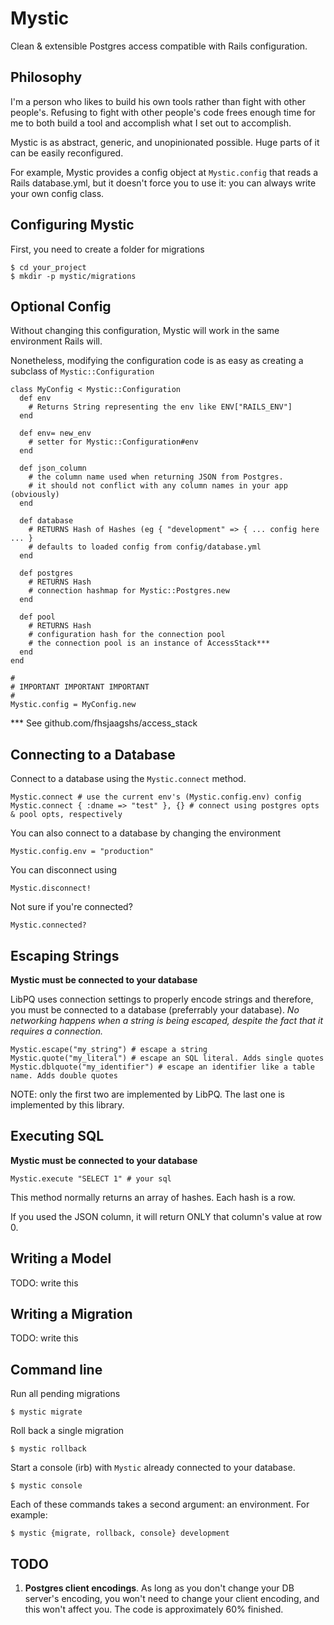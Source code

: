 Mystic
===

Clean & extensible Postgres access compatible with Rails configuration.

Philosophy
-

I'm a person who likes to build his own tools rather than fight with other people's. Refusing to fight with other people's code frees enough time for me to both build a tool and accomplish what I set out to accomplish.

Mystic is as abstract, generic, and unopinionated possible. Huge parts of it can be easily reconfigured.

For example, Mystic provides a config object at `Mystic.config` that reads a Rails database.yml, but it doesn't force you to use it: you can always write your own config class.

Configuring Mystic
-

First, you need to create a folder for migrations

    $ cd your_project
    $ mkdir -p mystic/migrations

Optional Config
-

Without changing this configuration, Mystic will work in the same environment Rails will.

Nonetheless, modifying the configuration code is as easy as creating a subclass of `Mystic::Configuration`

    class MyConfig < Mystic::Configuration
      def env
        # Returns String representing the env like ENV["RAILS_ENV"]
      end
      
      def env= new_env
        # setter for Mystic::Configuration#env
      end
      
      def json_column
        # the column name used when returning JSON from Postgres.
        # it should not conflict with any column names in your app (obviously)
      end
      
      def database
        # RETURNS Hash of Hashes (eg { "development" => { ... config here ... }
        # defaults to loaded config from config/database.yml
      end
      
      def postgres
        # RETURNS Hash
        # connection hashmap for Mystic::Postgres.new
      end
      
      def pool
        # RETURNS Hash
        # configuration hash for the connection pool
        # the connection pool is an instance of AccessStack***
      end
    end
    
    #
    # IMPORTANT IMPORTANT IMPORTANT
    #
    Mystic.config = MyConfig.new
    
*** See github.com/fhsjaagshs/access_stack

Connecting to a Database
-

Connect to a database using the `Mystic.connect` method.

    Mystic.connect # use the current env's (Mystic.config.env) config
    Mystic.connect { :dname => "test" }, {} # connect using postgres opts & pool opts, respectively
    
You can also connect to a database by changing the environment

    Mystic.config.env = "production"

You can disconnect using

    Mystic.disconnect!
    
Not sure if you're connected?

    Mystic.connected?
    
Escaping Strings
-

**Mystic must be connected to your database**

LibPQ uses connection settings to properly encode strings and therefore, you must be connected to a database (preferrably your database). _No networking happens when a string is being escaped, despite the fact that it requires a connection._

    Mystic.escape("my_string") # escape a string
    Mystic.quote("my_literal") # escape an SQL literal. Adds single quotes
    Mystic.dblquote("my_identifier") # escape an identifier like a table name. Adds double quotes
    
NOTE: only the first two are implemented by LibPQ. The last one is implemented by this library. 

Executing SQL
-

**Mystic must be connected to your database**

    Mystic.execute "SELECT 1" # your sql
    
    
This method normally returns an array of hashes. Each hash is a row.

If you used the JSON column, it will return ONLY that column's value at row 0.

Writing a Model
-

TODO: write this

Writing a Migration
-

TODO: write this

Command line
-

Run all pending migrations

    $ mystic migrate
    
Roll back a single migration

    $ mystic rollback
    
Start a console (irb) with `Mystic` already connected to your database.
    
    $ mystic console
    
Each of these commands takes a second argument: an environment. For example:

    $ mystic {migrate, rollback, console} development

TODO
-

1. **Postgres client encodings**. As long as you don't change your DB server's encoding, you won't need to change your client encoding, and this won't affect you. The code is approximately 60% finished.